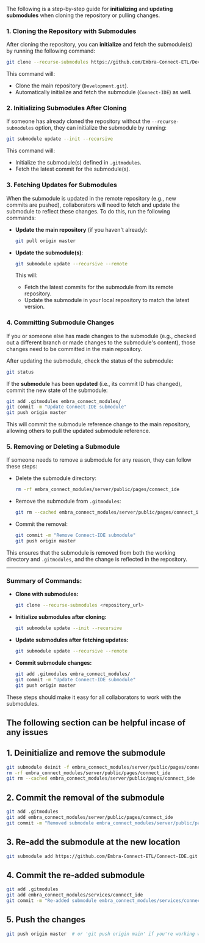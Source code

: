The following is a step-by-step guide for **initializing** and **updating submodules** when cloning the repository or pulling changes.

### 1. **Cloning the Repository with Submodules**

After cloning the repository, you can **initialize** and fetch the submodule(s) by running the following command:

```bash
git clone --recurse-submodules https://github.com/Embra-Connect-ETL/Development.git
```

This command will:

-   Clone the main repository (`Development.git`).
-   Automatically initialize and fetch the submodule (`Connect-IDE`) as well.

### 2. **Initializing Submodules After Cloning**

If someone has already cloned the repository without the `--recurse-submodules` option, they can initialize the submodule by running:

```bash
git submodule update --init --recursive
```

This command will:

-   Initialize the submodule(s) defined in `.gitmodules`.
-   Fetch the latest commit for the submodule(s).

### 3. **Fetching Updates for Submodules**

When the submodule is updated in the remote repository (e.g., new commits are pushed), collaborators will need to fetch and update the submodule to reflect these changes. To do this, run the following commands:

-   **Update the main repository** (if you haven't already):
    
    ```bash
    git pull origin master
    ```
    
-   **Update the submodule(s)**:
    
    ```bash
    git submodule update --recursive --remote
    ```
    
    This will:
    
    -   Fetch the latest commits for the submodule from its remote repository.
    -   Update the submodule in your local repository to match the latest version.

### 4. **Committing Submodule Changes**

If you or someone else has made changes to the submodule (e.g., checked out a different branch or made changes to the submodule's content), those changes need to be committed in the main repository.

After updating the submodule, check the status of the submodule:

```bash
git status
```

If the **submodule** has been **updated** (i.e., its commit ID has changed), commit the new state of the submodule:

```bash
git add .gitmodules embra_connect_modules/
git commit -m "Update Connect-IDE submodule"
git push origin master
```

This will commit the submodule reference change to the main repository, allowing others to pull the updated submodule reference.

### 5. **Removing or Deleting a Submodule**

If someone needs to remove a submodule for any reason, they can follow these steps:

-   Delete the submodule directory:
    
    ```bash
    rm -rf embra_connect_modules/server/public/pages/connect_ide
    ```
    
-   Remove the submodule from `.gitmodules`:
    
    ```bash
    git rm --cached embra_connect_modules/server/public/pages/connect_ide
    ```
    
-   Commit the removal:
    
    ```bash
    git commit -m "Remove Connect-IDE submodule"
    git push origin master
    ```
    

This ensures that the submodule is removed from both the working directory and `.gitmodules`, and the change is reflected in the repository.

----------

### Summary of Commands:

-   **Clone with submodules:**
    
    ```bash
    git clone --recurse-submodules <repository_url>
    ```
    
-   **Initialize submodules after cloning:**
    
    ```bash
    git submodule update --init --recursive
    ```
    
-   **Update submodules after fetching updates:**
    
    ```bash
    git submodule update --recursive --remote
    ```
    
-   **Commit submodule changes:**
    
    ```bash
    git add .gitmodules embra_connect_modules/
    git commit -m "Update Connect-IDE submodule"
    git push origin master
    ```
    

These steps should make it easy for all collaborators to work with the submodules.

## The following section can be helpful incase of any issues

## 1. Deinitialize and remove the submodule
```bash
git submodule deinit -f embra_connect_modules/server/public/pages/connect_ide
rm -rf embra_connect_modules/server/public/pages/connect_ide
git rm --cached embra_connect_modules/server/public/pages/connect_ide
```

## 2. Commit the removal of the submodule
```bash
git add .gitmodules
git add embra_connect_modules/server/public/pages/connect_ide
git commit -m "Removed submodule embra_connect_modules/server/public/pages/connect_ide"
```

## 3. Re-add the submodule at the new location
```bash
git submodule add https://github.com/Embra-Connect-ETL/Connect-IDE.git embra_connect_modules/services/connect_ide
```

## 4. Commit the re-added submodule
```bash
git add .gitmodules
git add embra_connect_modules/services/connect_ide
git commit -m "Re-added submodule embra_connect_modules/services/connect_ide"
```

## 5. Push the changes
```bash
git push origin master  # or 'git push origin main' if you're working with 'main'
```

